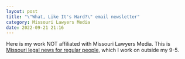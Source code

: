 ```yaml
---
layout: post
title: "\"What, Like It's Hard?\" email newsletter"
category: Missouri Lawyers Media
date: 2022-09-21 21:16
---
```

Here is my work NOT affiliated with Missouri Lawyers Media. This is [Missouri legal news for regular people](https://whatlikeitshardmolaw.substack.com/p/the-most-magical-lunch-break), which I work on outside my 9-5.